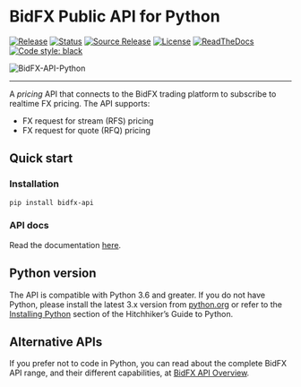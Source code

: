 # BidFX Public API for Python

[![Release](https://img.shields.io/pypi/v/bidfx-api)](https://pypi.org/project/bidfx-api)
[![Status](https://img.shields.io/pypi/status/bidfx-api)](https://pypi.org/project/bidfx-api)
[![Source Release](https://img.shields.io/github/v/release/bidfx/bidfx-api-py?sort=semver)](https://github.com/bidfx/bidfx-api-py)
[![License](https://img.shields.io/badge/license-Apache%202-4EB1BA.svg)](https://www.apache.org/licenses/LICENSE-2.0.html)
[![ReadTheDocs](https://img.shields.io/readthedocs/bidfx-api-py)](https://readthedocs.org/projects/bidfx-api-py)
[![Code style: black](https://img.shields.io/badge/code%20style-black-000000.svg)](https://github.com/psf/black)

![BidFX-API-Python](https://user-images.githubusercontent.com/2197551/76171801-35d74100-6187-11ea-8cc5-7f29b66d00ea.png)

-------


A *pricing* API that connects to the BidFX trading platform 
to subscribe to realtime FX pricing. The API supports:

 - FX request for stream (RFS) pricing
 - FX request for quote (RFQ) pricing


## Quick start

### Installation

```sh
pip install bidfx-api
```

### API docs

Read the documentation [here](https://docs.bidfx.com/api-py/index.html).


## Python version

The API is compatible with Python 3.6 and greater.
If you do not have Python, please install the latest 3.x version from [python.org](https://python.org) 
or refer to the [Installing Python](http://docs.python-guide.org/en/latest/starting/installation/) section 
of the Hitchhiker’s Guide to Python.


## Alternative APIs

If you prefer not to code in Python, you can read about the complete BidFX API range, and their different capabilities,
at [BidFX API Overview](https://www.bidfx.com/apis).
